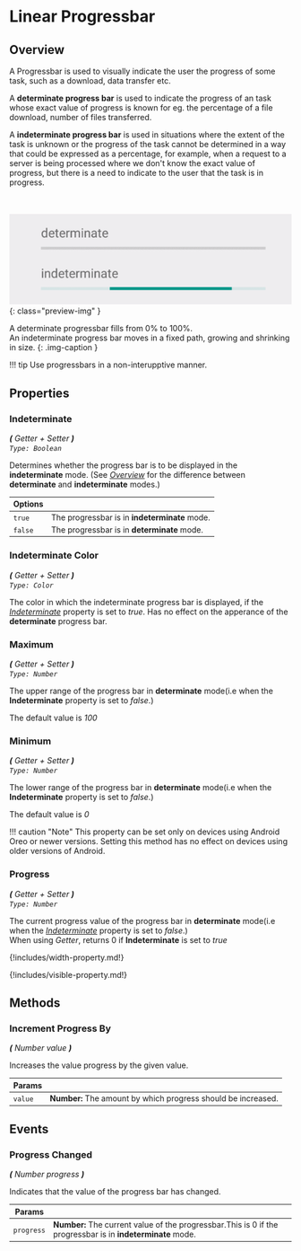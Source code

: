 # Linear Progressbar

## Overview
A Progressbar is used to visually indicate the user the progress of some task, such as a download,
data transfer etc.

A **determinate progress bar** is used to indicate the progress of an task whose exact value of 
progress is known for eg. the percentage of a file download, number of files transferred.

A **indeterminate progress bar** is used in situations where the extent of the task is unknown 
or the progress of the task cannot be determined in a way that could be expressed as a percentage,
for example, when a request to a server is being processed where we don't know the exact value of
progress, but there is a need to indicate to the user that the task is in progress.

<br><br>
![Linear Progressbar](../../assets/images/component-previews/linear-progress-animated.gif){: class="preview-img" }


A determinate progressbar fills from 0% to 100%.  
An indeterminate progress bar moves in a fixed path, growing and shrinking in size.
{: .img-caption }

!!! tip
    Use progressbars in a non-interupptive manner.


## Properties

### Indeterminate

_**\(** Getter + Setter **\)**  
`Type: Boolean`_

Determines whether the progress bar is to be displayed in the **indeterminate** mode.
(See [_Overview_](#overview) for the difference between **determinate** and **indeterminate** modes.)

Options              | []()
-------------------- | ------------
`true `              | The progressbar is in **indeterminate** mode.
`false `             | The progressbar is in **determinate** mode.



### Indeterminate Color

_**\(** Getter + Setter **\)**  
`Type: Color`_

The color in which the indeterminate progress bar is displayed, if the [_Indeterminate_](#indeterminate)
property is set to _true_. Has no effect on the apperance of the **determinate** progress bar.


### Maximum

_**\(** Getter + Setter **\)**  
`Type: Number`_

The upper range of the progress bar in **determinate** mode(i.e when the **Indeterminate** property
is set to _false_.)  

The default value is _100_


### Minimum

_**\(** Getter + Setter **\)**  
`Type: Number`_

The lower range of the progress bar in **determinate** mode(i.e when the **Indeterminate** property
is set to _false_.)  

The default value is _0_  

!!! caution "Note"
    This property can be set only on devices using Android Oreo or newer versions.
    Setting this method has no effect on devices using older versions of Android.


### Progress

_**\(** Getter + Setter **\)**  
`Type: Number`_

The current progress value of the progress bar in **determinate** mode(i.e when the 
[_Indeterminate_](#indeterminate) property is set to _false_.)  
When using _Getter_, returns 0 if **Indeterminate** is set to _true_


{!includes/width-property.md!}


{!includes/visible-property.md!}


## Methods


### Increment Progress By

_**\(** Number value **\)**_

Increases the value progress by the given value.


Params               |  []()       
-------------------- | ------- 
`value`              | **Number:**  The amount by which progress should be increased.


## Events

### Progress Changed

_**\(** Number progress **\)**_

Indicates that the value of the progress bar has changed.

Params               | []()
-------------------- | ---------- 
`progress`           | **Number:**  The current value of the progressbar.This is 0 if the progressbar is in **indeterminate** mode.



